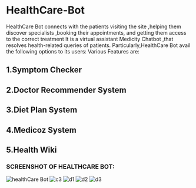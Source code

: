 # HealthCare-Bot
HealthCare Bot connects with the patients visiting the site ,helping them discover specialists ,booking their appointments, and getting them access to the correct treatment
It is a virtual assistant Medicity Chatbot ,that resolves health-related queries of patients.
Particularly,HealthCare Bot avail the following options to its users:
Various Features are:
## 1.Symptom Checker
## 2.Doctor Recommender System
## 3.Diet Plan System
## 4.Medicoz System
## 5.Health Wiki

### SCREENSHOT OF HEALTHCARE BOT:
![healthCare Bot](https://user-images.githubusercontent.com/52649082/101513921-958a9480-3931-11eb-8ba0-f3109fd50cd2.PNG)
![c3](https://user-images.githubusercontent.com/52649082/101515552-52c9bc00-3933-11eb-8c6f-3735df494336.PNG)
![d1](https://user-images.githubusercontent.com/52649082/101518246-8823d900-3936-11eb-9f88-e099b7f8e961.PNG)
![d2](https://user-images.githubusercontent.com/52649082/101518711-231cb300-3937-11eb-9208-7e778b95755b.PNG)
![d3](https://user-images.githubusercontent.com/52649082/101518733-29129400-3937-11eb-8f4c-41709fc96ff7.PNG)



